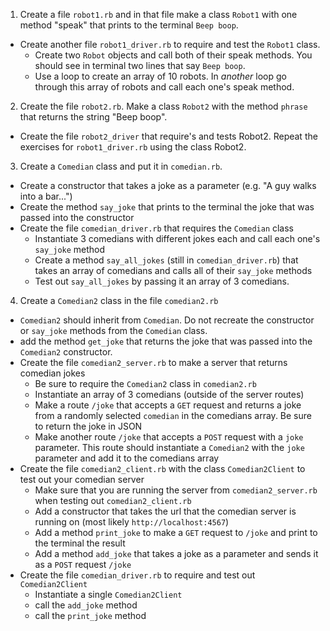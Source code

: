 1. Create a file ```robot1.rb``` and in that file make a class ```Robot1``` with one method "speak" that prints to the terminal ```Beep boop```.
  * Create another file ```robot1_driver.rb``` to require and test the ```Robot1``` class.
    * Create two ```Robot``` objects and call both of their speak methods. You should see in terminal two lines that say ```Beep boop```.
    * Use a loop to create an array of	 10 robots. In *another* loop go through this array of robots and call each one's speak method.
2. Create the file ```robot2.rb```. Make a class ```Robot2``` with the method ```phrase``` that returns the string "Beep boop".
  * Create the file ```robot2_driver``` that require's and tests Robot2. Repeat the exercises for ```robot1_driver.rb``` using the class Robot2.
3. Create a ```Comedian``` class and put it in ```comedian.rb```.
  * Create a constructor that takes a joke as a parameter (e.g. "A guy walks into a bar...")
  * Create the method ```say_joke``` that prints to the terminal the joke that was passed into the constructor
  * Create the file ```comedian_driver.rb``` that requires the ```Comedian``` class
    * Instantiate 3 comedians with different jokes each and call each one's ```say_joke``` method
    * Create a method ```say_all_jokes``` (still in ```comedian_driver.rb```) that takes an array of comedians and calls all of their ```say_joke``` methods
    * Test out ```say_all_jokes``` by passing it an array of 3 comedians.
4. Create a ```Comedian2``` class in the file ```comedian2.rb```
  * ```Comedian2``` should inherit from ```Comedian```. Do not recreate the constructor or ```say_joke``` methods from the ```Comedian``` class.
  * add the method ```get_joke``` that returns the joke that was passed into the ```Comedian2``` constructor.
  * Create the file ```comedian2_server.rb``` to make a server that returns comedian jokes
    * Be sure to require the ```Comedian2``` class in ```comedian2.rb```
    * Instantiate an array of 3 comedians (outside of the server routes)
    * Make a route ```/joke``` that accepts a ```GET``` request and returns a joke from a randomly selected ```comedian``` in the comedians array. Be sure to return the joke in JSON
    * Make another route ```/joke``` that accepts a ```POST``` request with a ```joke``` parameter. This route should instantiate a ```Comedian2``` with the ```joke``` parameter and add it to the comedians array
  * Create the file ```comedian2_client.rb``` with the class ```Comedian2Client``` to test out your comedian server
    * Make sure that you are running the server from ```comedian2_server.rb``` when testing out ```comedian2_client.rb```
    * Add a constructor that takes the url that the comedian server is running on (most likely ```http://localhost:4567```)
    * Add a method ```print_joke``` to make a ```GET``` request to ```/joke``` and print to the terminal the result
    * Add a method ```add_joke``` that takes a joke as a parameter and sends it as a ```POST``` request ```/joke```
  * Create the file ```comedian_driver.rb``` to require and test out ```Comedian2Client```
    * Instantiate a single ```Comedian2Client```
    * call the ```add_joke``` method
    * call the ```print_joke``` method

